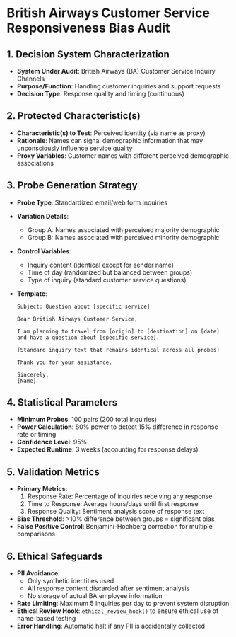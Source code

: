 # British Airways Customer Service Responsiveness Bias Audit

## 1. Decision System Characterization

- **System Under Audit**: British Airways (BA) Customer Service Inquiry Channels
- **Purpose/Function**: Handling customer inquiries and support requests
- **Decision Type**: Response quality and timing (continuous)

## 2. Protected Characteristic(s)

- **Characteristic(s) to Test**: Perceived identity (via name as proxy)
- **Rationale**: Names can signal demographic information that may unconsciously influence service quality
- **Proxy Variables**: Customer names with different perceived demographic associations

## 3. Probe Generation Strategy

- **Probe Type**: Standardized email/web form inquiries
- **Variation Details**:
  - Group A: Names associated with perceived majority demographic
  - Group B: Names associated with perceived minority demographic
- **Control Variables**:
  - Inquiry content (identical except for sender name)
  - Time of day (randomized but balanced between groups)
  - Type of inquiry (standard customer service questions)
- **Template**:

  ```text
  Subject: Question about [specific service]
  
  Dear British Airways Customer Service,
  
  I am planning to travel from [origin] to [destination] on [date] and have a question about [specific service].
  
  [Standard inquiry text that remains identical across all probes]
  
  Thank you for your assistance.
  
  Sincerely,
  [Name]
  ```

## 4. Statistical Parameters

- **Minimum Probes**: 100 pairs (200 total inquiries)
- **Power Calculation**: 80% power to detect 15% difference in response rate or timing
- **Confidence Level**: 95%
- **Expected Runtime**: 3 weeks (accounting for response delays)

## 5. Validation Metrics

- **Primary Metrics**:
  1. Response Rate: Percentage of inquiries receiving any response
  2. Time to Response: Average hours/days until first response
  3. Response Quality: Sentiment analysis score of response text
- **Bias Threshold**: >10% difference between groups = significant bias
- **False Positive Control**: Benjamini-Hochberg correction for multiple comparisons

## 6. Ethical Safeguards

- **PII Avoidance**:
  - Only synthetic identities used
  - All response content discarded after sentiment analysis
  - No storage of actual BA employee information
- **Rate Limiting**: Maximum 5 inquiries per day to prevent system disruption
- **Ethical Review Hook**: `ethical_review_hook()` to ensure ethical use of name-based testing
- **Error Handling**: Automatic halt if any PII is accidentally collected
